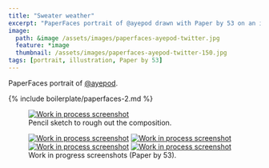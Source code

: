 ```yaml
---
title: "Sweater weather"
excerpt: "PaperFaces portrait of @ayepod drawn with Paper by 53 on an iPad."
image: 
  path: &image /assets/images/paperfaces-ayepod-twitter.jpg 
  feature: *image
  thumbnail: /assets/images/paperfaces-ayepod-twitter-150.jpg
tags: [portrait, illustration, Paper by 53]
---
```


PaperFaces portrait of [@ayepod](http://twitter.com/ayepod).

{% include boilerplate/paperfaces-2.md %}

<figure>
	<a href="{{ site.url }}/assets/images/paperfaces-ayepod-process-1-lg.jpg"><img src="{{ site.url }}/assets/images/paperfaces-ayepod-process-1-750.jpg" alt="Work in process screenshot"></a>
	<figcaption>Pencil sketch to rough out the composition.</figcaption>
</figure>

<figure class="half">
	<a href="{{ site.url }}/assets/images/paperfaces-ayepod-process-2-lg.jpg"><img src="{{ site.url }}/assets/images/paperfaces-ayepod-process-2-600.jpg" alt="Work in process screenshot"></a>
	<a href="{{ site.url }}/assets/images/paperfaces-ayepod-process-3-lg.jpg"><img src="{{ site.url }}/assets/images/paperfaces-ayepod-process-3-600.jpg" alt="Work in process screenshot"></a>
	<a href="{{ site.url }}/assets/images/paperfaces-ayepod-process-4-lg.jpg"><img src="{{ site.url }}/assets/images/paperfaces-ayepod-process-4-600.jpg" alt="Work in process screenshot"></a>
	<a href="{{ site.url }}/assets/images/paperfaces-ayepod-process-5-lg.jpg"><img src="{{ site.url }}/assets/images/paperfaces-ayepod-process-5-600.jpg" alt="Work in process screenshot"></a>
	<figcaption>Work in progress screenshots (Paper by 53).</figcaption>
</figure>
